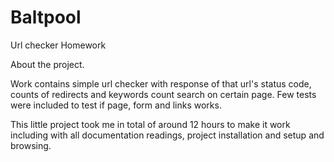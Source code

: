 # Baltpool
Url checker Homework

About the project.

Work contains simple url checker with response of that url's status code, counts of redirects and keywords count search on certain page.
Few tests were included to test if page, form and links works.

This little project took me in total of around 12 hours to make it work including with all documentation readings, project installation and setup
and browsing.
